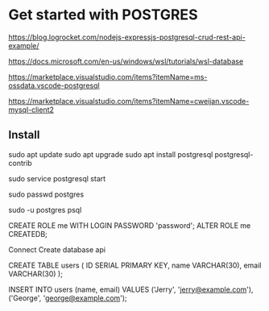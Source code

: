 # Get started with POSTGRES 

https://blog.logrocket.com/nodejs-expressjs-postgresql-crud-rest-api-example/

https://docs.microsoft.com/en-us/windows/wsl/tutorials/wsl-database

https://marketplace.visualstudio.com/items?itemName=ms-ossdata.vscode-postgresql

https://marketplace.visualstudio.com/items?itemName=cweijan.vscode-mysql-client2

## Install

sudo apt update
sudo apt upgrade
sudo apt install postgresql postgresql-contrib

sudo service postgresql start

sudo passwd postgres

sudo -u postgres psql

CREATE ROLE me WITH LOGIN PASSWORD 'password';
ALTER ROLE me CREATEDB;

Connect
Create database api

CREATE TABLE users (
  ID SERIAL PRIMARY KEY,
  name VARCHAR(30),
  email VARCHAR(30)
);

INSERT INTO users (name, email)
  VALUES ('Jerry', 'jerry@example.com'), ('George', 'george@example.com');